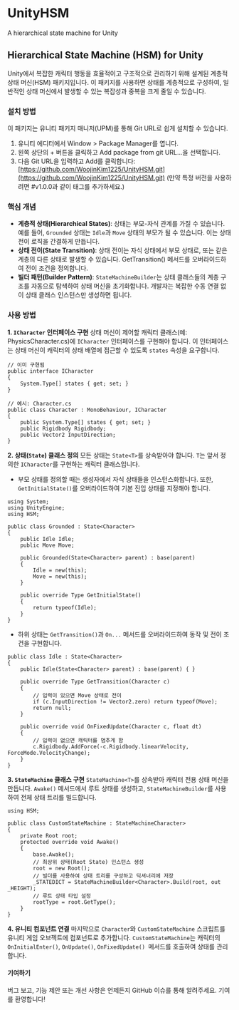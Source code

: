 # UnityHSM
A hierarchical state machine for Unity


## Hierarchical State Machine (HSM) for Unity
Unity에서 복잡한 캐릭터 행동을 효율적이고 구조적으로 관리하기 위해 설계된 계층적 상태 머신(HSM) 패키지입니다. 
이 패키지를 사용하면 상태를 계층적으로 구성하여, 일반적인 상태 머신에서 발생할 수 있는 복잡성과 중복을 크게 줄일 수 있습니다.

### 설치 방법
이 패키지는 유니티 패키지 매니저(UPM)를 통해 Git URL로 쉽게 설치할 수 있습니다.
1. 유니티 에디터에서 Window > Package Manager를 엽니다.
2. 왼쪽 상단의 + 버튼을 클릭하고 Add package from git URL...을 선택합니다.
3. 다음 Git URL을 입력하고 Add를 클릭합니다:[https://github.com/WoojinKim1225/UnityHSM.git](https://github.com/WoojinKim1225/UnityHSM.git)
(만약 특정 버전을 사용하려면 #v1.0.0과 같이 태그를 추가하세요.)

### 핵심 개념
- __계층적 상태(Hierarchical States)__: 상태는 부모-자식 관계를 가질 수 있습니다.  예를 들어, `Grounded` 상태는 `Idle`과 `Move` 상태의 부모가 될 수 있습니다. 이는 상태 전이 로직을 간결하게 만듭니다.
- __상태 전이(State Transition)__: 상태 전이는 자식 상태에서 부모 상태로, 또는 같은 계층의 다른 상태로 발생할 수 있습니다. GetTransition() 메서드를 오버라이드하여 전이 조건을 정의합니다.
- __빌더 패턴(Builder Pattern)__: `StateMachineBuilder`는 상태 클래스들의 계층 구조를 자동으로 탐색하여 상태 머신을 초기화합니다. 개발자는 복잡한 수동 연결 없이 상태 클래스 인스턴스만 생성하면 됩니다.

### 사용 방법
__1. `ICharacter` 인터페이스 구현__
상태 머신이 제어할 캐릭터 클래스(예: PhysicsCharacter.cs)에 `ICharacter` 인터페이스를 구현해야 합니다. 이 인터페이스는 상태 머신이 캐릭터의 상태 배열에 접근할 수 있도록 `states` 속성을 요구합니다.
```
// 이미 구현됨
public interface ICharacter
{
    System.Type[] states { get; set; }
}
```
```
// 예시: Character.cs
public class Character : MonoBehaviour, ICharacter
{
    public System.Type[] states { get; set; }
    public Rigidbody Rigidbody;
    public Vector2 InputDirection;
}
```
__2. 상태(`State`) 클래스 정의__
모든 상태는 `State<T>`를 상속받아야 합니다. `T`는 앞서 정의한 `ICharacter`를 구현하는 캐릭터 클래스입니다. 
- 부모 상태를 정의할 때는 생성자에서 자식 상태들을 인스턴스화합니다. 또한, `GetInitialState()`를 오버라이드하여 기본 진입 상태를 지정해야 합니다.
```
using System;
using UnityEngine;
using HSM;

public class Grounded : State<Character>
{
    public Idle Idle;
    public Move Move;

    public Grounded(State<Character> parent) : base(parent)
    {
        Idle = new(this);
        Move = new(this);
    }

    public override Type GetInitialState()
    {
        return typeof(Idle);
    }
}
```
- 하위 상태는 `GetTransition()`과 `On...` 메서드를 오버라이드하여 동작 및 전이 조건을 구현합니다.
```
public class Idle : State<Character>
{
    public Idle(State<Character> parent) : base(parent) { }

    public override Type GetTransition(Character c)
    {
        // 입력이 있으면 Move 상태로 전이
        if (c.InputDirection != Vector2.zero) return typeof(Move);
        return null;
    }

    public override void OnFixedUpdate(Character c, float dt)
    {
        // 입력이 없으면 캐릭터를 멈추게 함
        c.Rigidbody.AddForce(-c.Rigidbody.linearVelocity, ForceMode.VelocityChange);
    }
}
```

__3. `StateMachine` 클래스 구현__
`StateMachine<T>`를 상속받아 캐릭터 전용 상태 머신을 만듭니다. `Awake()` 메서드에서 루트 상태를 생성하고, `StateMachineBuilder`를 사용하여 전체 상태 트리를 빌드합니다.
```
using HSM;

public class CustomStateMachine : StateMachineCharacter>
{
    private Root root;
    protected override void Awake()
    {
        base.Awake();
        // 최상위 상태(Root State) 인스턴스 생성
        root = new Root();
        // 빌더를 사용하여 상태 트리를 구성하고 딕셔너리에 저장
        _STATEDICT = StateMachineBuilder<Character>.Build(root, out _HEIGHT);
        // 루트 상태 타입 설정
        rootType = root.GetType();
    }
}
```

__4. 유니티 컴포넌트 연결__
마지막으로 `Character`와 `CustomStateMachine` 스크립트를 유니티 게임 오브젝트에 컴포넌트로 추가합니다.
 `CustomStateMachine`는 캐릭터의 `OnInitialEnter()`, `OnUpdate()`, `OnFixedUpdate() `메서드를 호출하여 상태를 관리합니다.

#### 기여하기
버그 보고, 기능 제안 또는 개선 사항은 언제든지 GitHub 이슈를 통해 알려주세요. 기여를 환영합니다!